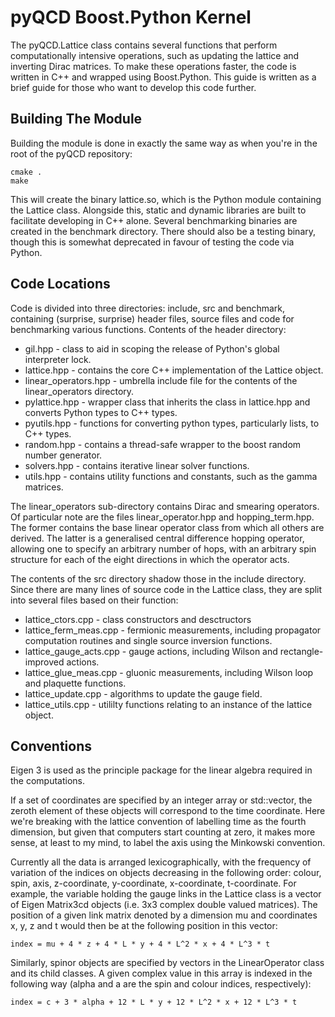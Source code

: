 pyQCD Boost.Python Kernel
=========================
The pyQCD.Lattice class contains several functions that perform computationally intensive operations,
such as updating the lattice and inverting Dirac matrices. To make these operations faster, the code
is written in C++ and wrapped using Boost.Python. This guide is written as a brief guide for those
who want to develop this code further.

Building The Module
-------------------
Building the module is done in exactly the same way as when you're in the root of the pyQCD
repository:

    cmake .
    make

This will create the binary lattice.so, which is the Python module containing the Lattice class.
Alongside this, static and dynamic libraries are built to facilitate developing in C++ alone.
Several benchmarking binaries are created in the benchmark directory. There should also be a
testing binary, though this is somewhat deprecated in favour of testing the code via Python.

Code Locations
--------------
Code is divided into three directories: include, src and benchmark, containing (surprise, surprise)
header files, source files and code for benchmarking various functions. Contents of the header
directory:

* gil.hpp - class to aid in scoping the release of Python's global interpreter lock.
* lattice.hpp - contains the core C++ implementation of the Lattice object.
* linear_operators.hpp - umbrella include file for the contents of the linear_operators directory.
* pylattice.hpp - wrapper class that inherits the class in lattice.hpp and converts Python types to C++ types.
* pyutils.hpp - functions for converting python types, particularly lists, to C++ types.
* random.hpp - contains a thread-safe wrapper to the boost random number generator.
* solvers.hpp - contains iterative linear solver functions.
* utils.hpp - contains utility functions and constants, such as the gamma matrices.

The linear_operators sub-directory contains Dirac and smearing operators. Of particular note are
the files linear_operator.hpp and hopping_term.hpp. The former contains the base linear operator
class from which all others are derived. The latter is a generalised central difference hopping
operator, allowing one to specify an arbitrary number of hops, with an arbitrary spin structure
for each of the eight directions in which the operator acts.

The contents of the src directory shadow those in the include directory. Since there are many
lines of source code in the Lattice class, they are split into several files based on their
function:

* lattice_ctors.cpp - class constructors and desctructors
* lattice_ferm_meas.cpp - fermionic measurements, including propagator computation routines and single source inversion functions.
* lattice_gauge_acts.cpp - gauge actions, including Wilson and rectangle-improved actions.
* lattice_glue_meas.cpp - gluonic measurements, including Wilson loop and plaquette functions.
* lattice_update.cpp - algorithms to update the gauge field.
* lattice_utils.cpp - utililty functions relating to an instance of the lattice object.

Conventions
-----------
Eigen 3 is used as the principle package for the linear algebra required in the computations.

If a set of coordinates are specified by an integer array or std::vector, the zeroth element of
these objects will correspond to the time coordinate. Here we're breaking with the lattice convention
of labelling time as the fourth dimension, but given that computers start counting at zero, it makes
more sense, at least to my mind, to label the axis using the Minkowski convention.

Currently all the data is arranged lexicographically, with the frequency of variation of the indices
on objects decreasing in the following order: colour, spin, axis, z-coordinate, y-coordinate,
x-coordinate, t-coordinate. For example, the variable holding the gauge links in the Lattice class is
a vector of Eigen Matrix3cd objects (i.e. 3x3 complex double valued matrices). The position of a given
link matrix denoted by a dimension mu and coordinates x, y, z and t would then be at the following
position in this vector:

    index = mu + 4 * z + 4 * L * y + 4 * L^2 * x + 4 * L^3 * t

Similarly, spinor objects are specified by vectors in the LinearOperator class and its child classes.
A given complex value in this array is indexed in the following way (alpha and a are the spin and
colour indices, respectively):

    index = c + 3 * alpha + 12 * L * y + 12 * L^2 * x + 12 * L^3 * t